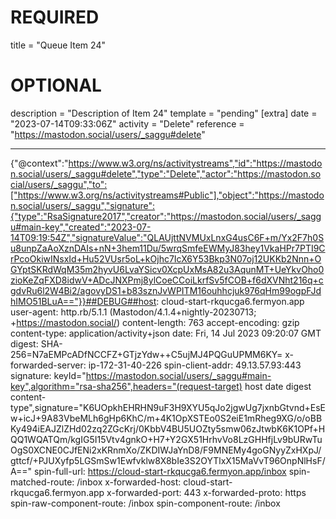 
# REQUIRED
title = "Queue Item 24"
# OPTIONAL
description = "Description of Item 24"
template = "pending"
[extra]
date = "2023-07-14T09:33:06Z"
activity = "Delete"
reference = "https://mastodon.social/users/_saggu#delete"

---
{"@context":"https://www.w3.org/ns/activitystreams","id":"https://mastodon.social/users/_saggu#delete","type":"Delete","actor":"https://mastodon.social/users/_saggu","to":["https://www.w3.org/ns/activitystreams#Public"],"object":"https://mastodon.social/users/_saggu","signature":{"type":"RsaSignature2017","creator":"https://mastodon.social/users/_saggu#main-key","created":"2023-07-14T09:19:54Z","signatureValue":"QLAUjttNVMUxLnxG4usC6F+m/Yx2F7h0Su8unpZaAoXznDAIs+nN+3hem11Du/5wrqSmfeEWMyJ83hey1VkaHPr7PTI9CrPcoOkiwINsxId+Hu52VUsr5oL+kOjhc7IcX6Y53Bkp3N07oj12UKKb2Nnn+OGYptSKRdWqM35m2hyvU6LvaYSicv0XcpUxMsA82u3AqunMT+UeYkvOho0zioKeZqFXD8idwV+ADcJNXPmj8ylCoeCCoiLkrfSv5fCOB+f6dXVNht216q+cgdvRu6l2W4Bi2/agovyDS1+b83sznJvWPITM16ouhhcjuk976qHm99ogpFJdhIMO51BLuA=="}}##DEBUG##host: cloud-start-rkqucga6.fermyon.app
user-agent: http.rb/5.1.1 (Mastodon/4.1.4+nightly-20230713; +https://mastodon.social/)
content-length: 763
accept-encoding: gzip
content-type: application/activity+json
date: Fri, 14 Jul 2023 09:20:07 GMT
digest: SHA-256=N7aEMPcADfNCCFZ+GTjzYdw++C5ujMJ4PQGuUPMM6KY=
x-forwarded-server: ip-172-31-40-226
spin-client-addr: 49.13.57.93:443
signature: keyId="https://mastodon.social/users/_saggu#main-key",algorithm="rsa-sha256",headers="(request-target) host date digest content-type",signature="K6UOpkhEHRHN9uF3H9XYU5qJo2jgwUg7jxnbGtvnd+EsEw+icJ+9A83VbeMLh6gHp6KhC/m+4K1OpXSTEo0S2eiE1mRheg9XG/o/oBBKy494iEAJZlZHd02zq2ZGcKrj/0KbbV4BU5UOZty5smw06zJtwbK6K1OPf+HQQ1WQATQm/kgIG5I15Vtv4gnkO+H7+Y2GX51HrhvVo8LzGHHfjLv9bURwTuOgS0XCNE0CJfENi2xKRnmXo/ZKDIWJaYnD8/F9MNEMy4goGNyyZxHXpJ/gttcf/+PJUXyfp5LGSmSw1Ewfvklw8X8bIe3S2OYTlxX15MaVvT96OnpNlHsF/A=="
spin-full-url: https://cloud-start-rkqucga6.fermyon.app/inbox
spin-matched-route: /inbox
x-forwarded-host: cloud-start-rkqucga6.fermyon.app
x-forwarded-port: 443
x-forwarded-proto: https
spin-raw-component-route: /inbox
spin-component-route: /inbox

